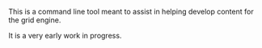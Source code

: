 This is a command line tool meant to assist in helping develop content for the grid engine.

It is a very early work in progress.
